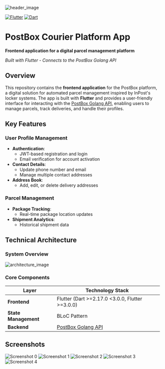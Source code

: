 ![header_image][header_image_url]

[![Flutter][flutter_badge]][flutter_url]
[![Dart][dart_badge]][dart_url]

# PostBox Courier Platform App

**Frontend application for a digital parcel management platform**  

*Built with Flutter - Connects to the PostBox Golang API*

## Overview

This repository contains the **frontend application** for the PostBox platform, a digital solution for automated parcel management inspired by InPost's locker systems. The app is built with **Flutter** and provides a user-friendly interface for interacting with the [PostBox Golang API](https://github.com/makjac/Golang_PostBox_api), enabling users to manage parcels, track deliveries, and handle their profiles.

## Key Features

### User Profile Management
- **Authentication**:
  - JWT-based registration and login
  - Email verification for account activation
- **Contact Details**:
  - Update phone number and email
  - Manage multiple contact addresses
- **Address Book**:
  - Add, edit, or delete delivery addresses

### Parcel Management
- **Package Tracking**:
  - Real-time package location updates
- **Shipment Analytics**:
  - Historical shipment data

## Technical Architecture

### System Overview

![architecture_image][architecture_image_url]

### Core Components

| Layer                | Technology Stack                                        |
|----------------------|---------------------------------------------------------|
| **Frontend**         | Flutter (Dart >=2.17.0 <3.0.0, Flutter >=3.0.0)         |
| **State Management** | BLoC Pattern                                            |
| **Backend**          | [PostBox Golang API](https://github.com/makjac/PBB-api) |

## Screenshots

![Screenshot 0][screenshot_0_url]
![Screenshot 1][screenshot_1_url]
![Screenshot 2][screenshot_2_url]
![Screenshot 3][screenshot_3_url]
![Screenshot 4][screenshot_4_url]

<!-- end:excluded_rules_table -->

[header_image_url]: https://raw.githubusercontent.com/makjac/images/refs/heads/main/postbox/postbox_flutter_header.png
[architecture_image_url]: https://raw.githubusercontent.com/makjac/images/refs/heads/main/postbox/postbox_architecture.png

[screenshot_0_url]: https://raw.githubusercontent.com/makjac/images/refs/heads/main/postbox/postbox_screenshot_0.jpeg
[screenshot_1_url]: https://raw.githubusercontent.com/makjac/images/refs/heads/main/postbox/postbox_screenshot_1.jpeg
[screenshot_2_url]: https://raw.githubusercontent.com/makjac/images/refs/heads/main/postbox/postbox_screenshot_2.jpeg
[screenshot_3_url]: https://raw.githubusercontent.com/makjac/images/refs/heads/main/postbox/postbox_screenshot_3.jpeg
[screenshot_4_url]: https://raw.githubusercontent.com/makjac/images/refs/heads/main/postbox/postbox_screenshot_4.jpeg

[flutter_badge]: https://img.shields.io/badge/Flutter-3.x-blue?logo=flutter
[flutter_url]: https://flutter.dev
[dart_badge]: https://img.shields.io/badge/Dart-%3E%3D2.17.0%20%3C3.0.0-blue?logo=dart
[dart_url]: https://dart.dev
